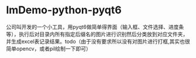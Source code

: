 # lmDemo-python-pyqt6
公司叫开发的一个小工具，用pyqt6做简单得界面（输入框、文件选择、进度条等），执行后对目录内所有指定后缀名的图片进行识别然后分类放到对应文件夹，并生成excel表记录结果。todo（由于没有要求所以没有对图片进行打框,其实也很简单opencv，或者pil绘制一下即可）

